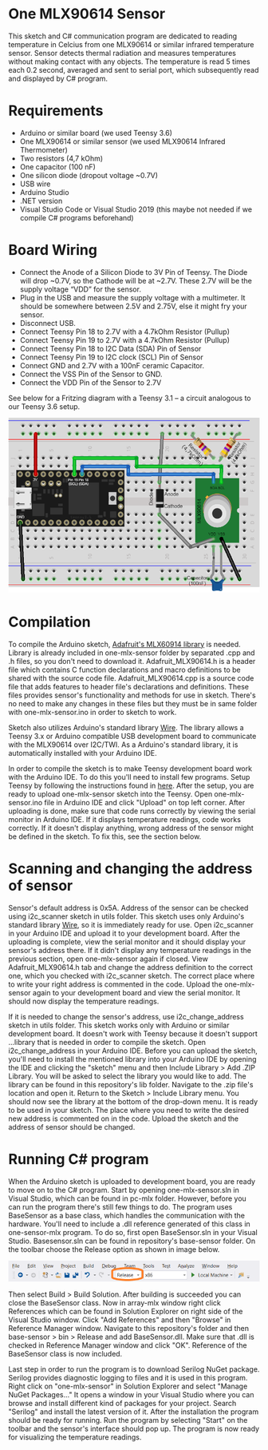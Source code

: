 # One MLX90614 Sensor

This sketch and C# communication program are dedicated to reading temperature in Celcius from one MLX90614 or similar infrared temperature sensor. Sensor detects thermal radiation and measures temperatures without making contact with any objects. The temperature is read 5 times each 0.2 second, averaged and sent to serial port, which subsequently read and displayed by C# program.

# Requirements

- Arduino or similar board (we used Teensy 3.6)
- One MLX90614 or similar sensor (we used MLX90614 Infrared Thermometer)
- Two resistors (4,7 kOhm)
- One capacitor (100 nF)
- One silicon diode (dropout voltage ~0.7V)
- USB wire
- Arduino Studio
- .NET version
- Visual Studio Code or Visual Studio 2019 (this maybe not needed if we compile C# programs beforehand)

# Board Wiring

- Connect the Anode of a Silicon Diode to 3V Pin of Teensy. The Diode will drop ~0.7V, so the Cathode will be at ~2.7V. These 2.7V will be the supply voltage “VDD” for the sensor.
- Plug in the USB and measure the supply voltage with a multimeter. It should be somewhere between 2.5V and 2.75V, else it might fry your sensor.
- Disconnect USB.
- Connect Teensy Pin 18 to 2.7V with a 4.7kOhm Resistor (Pullup)
- Connect Teensy Pin 19 to 2.7V with a 4.7kOhm Resistor (Pullup)
- Connect Teensy Pin 18 to I2C Data (SDA) Pin of Sensor
- Connect Teensy Pin 19 to I2C clock (SCL) Pin of Sensor
- Connect GND and 2.7V with a 100nF ceramic Capacitor.
- Connect the VSS Pin of the Sensor to GND.
- Connect the VDD Pin of the Sensor to 2.7V

 See below for a Fritzing diagram with a Teensy 3.1 – a circuit analogous to our Teensy 3.6 setup. 
 
<img src="https://github.com/Mikkevaris/controlledptt-sensor/blob/master/one-mlx-sensor/OneMlx.png" height="350" width="600">

# Compilation

To compile the Arduino sketch, [Adafruit's MLX60914 library](https://github.com/adafruit/Adafruit-MLX90614-Library) is needed. Library is already included in one-mlx-sensor folder by separated .cpp and .h files, so you don't need to download it. Adafruit_MLX90614.h is a header file which contains C function declarations and macro definitions to be shared with the source code file. Adafruit_MLX90614.cpp is a source code file that adds features to header file's declarations and definitions. These files provides sensor's functionality and methods for use in sketch. There's no need to make any changes in these files but they must be in same folder with one-mlx-sensor.ino in order to sketch to work.

Sketch also utilizes Arduino's standard library [Wire](https://www.arduino.cc/en/Reference/Wire). The library allows a Teensy 3.x or Arduino compatible USB development board to communicate with the MLX90614 over I2C/TWI. As a Arduino's standard library, it is automatically installed with your Arduino IDE. 

In order to compile the sketch is to make Teensy development board work with the Arduino IDE. To do this you'll need to install few programs. Setup Teensy by following the instructions found in [here](https://www.pjrc.com/teensy/tutorial.html). After the setup, you are ready to upload one-mlx-sensor sketch into the Teensy. Open one-mlx-sensor.ino file in Arduino IDE and click "Upload" on top left corner. After uploading is done, make sure that code runs correctly by viewing the serial monitor in Arduino IDE. If it displays temperature readings, code works correctly. If it doesn't display anything, wrong address of the sensor might be defined in the sketch. To fix this, see the section below.

# Scanning and changing the address of sensor

Sensor's default address is 0x5A. Address of the sensor can be checked using i2c_scanner sketch in utils folder. This sketch uses only Arduino's standard library [Wire](https://www.arduino.cc/en/Reference/Wire), so it is immediately ready for use. Open i2c_scanner in your Arduino IDE and upload it to your development board. After the uploading is complete, view the serial monitor and it should display your sensor's address there. If it didn't display any temperature readings in the previous section, open one-mlx-sensor again if closed. View Adafruit_MLX90614.h tab and change the address definition to the correct one, which you checked with i2c_scanner sketch. The correct place where to write your right address is commented in the code. Upload the one-mlx-sensor again to your development board and view the serial monitor. It should now display the temperature readings.

If it is needed to change the sensor's address, use i2c_change_address sketch in utils folder. This sketch works only with Arduino or similar development board. It doesn't work with Teensy because it doesn't support ...library that is needed in order to compile the sketch. Open i2c_change_address in your Arduino IDE. Before you can upload the sketch, you'll need to install the mentioned library into your Arduino IDE by opening the IDE and clicking the "sketch" menu and then Include Library > Add .ZIP Library. You will be asked to select the library you would like to add. The library can be found in this repository's lib folder. Navigate to the .zip file's location and open it. Return to the Sketch > Include Library menu. You should now see the library at the bottom of the drop-down menu. It is ready to be used in your sketch. The place where you need to write the desired new address is commented on in the code. Upload the sketch and the address of sensor should be changed. 

# Running C# program

When the Arduino sketch is uploaded to development board, you are ready to move on to the C# program. Start by opening one-mlx-sensor.sln in Visual Studio, which can be found in pc-mlx folder. However, before you can run the program there's still few things to do. The program uses BaseSensor as a base class, which handles the communication with the hardware. You'll need to include a .dll reference generated of this class in one-sensor-mlx program. To do so, first open BaseSensor.sln in your Visual Studio. Basesensor.sln can be found in repository's base-sensor folder. On the toolbar choose the Release option as shown in image below.

<img src = "https://github.com/Mikkevaris/controlledptt-sensor/blob/master/array-mlx-sensor/toolbarbuildconfiguration.png">

Then select Build > Build Solution. After building is succeeded you can close the BaseSensor class. Now in array-mlx window right click References which can be found in Solution Explorer on right side of the Visual Studio window. Click "Add References" and then "Browse" in Reference Manager window. Navigate to this repository's folder and then base-sensor > bin > Release and add BaseSensor.dll. Make sure that .dll is checked in Reference Manager window and click "OK". Reference of the BaseSensor class is now included.

Last step in order to run the program is to download Serilog NuGet package. Serilog provides diagnostic logging to files and it is used in this program. Right click on "one-mlx-sensor" in Solution Explorer and select "Manage NuGet Packages..." It opens a window in your Visual Studio where you can browse and install different kind of packages for your project. Search "Serilog" and install the latest version of it. After the installation the program should be ready for running. Run the program by selecting "Start" on the toolbar and the sensor's interface should pop up. The program is now ready for visualizing the temperature readings.
